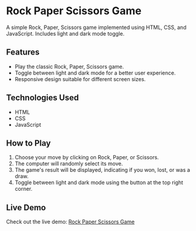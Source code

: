 # Rock Paper Scissors Game

A simple Rock, Paper, Scissors game implemented using HTML, CSS, and JavaScript. Includes light and dark mode toggle.

## Features

- Play the classic Rock, Paper, Scissors game.
- Toggle between light and dark mode for a better user experience.
- Responsive design suitable for different screen sizes.

## Technologies Used

- HTML
- CSS
- JavaScript

## How to Play

1. Choose your move by clicking on Rock, Paper, or Scissors.
2. The computer will randomly select its move.
3. The game's result will be displayed, indicating if you won, lost, or was a draw.
4. Toggle between light and dark mode using the button at the top right corner.

## Live Demo

Check out the live demo: [Rock Paper Scissors Game](https://the-sarthak-jain.github.io/Rock-Paper-Scissors/)
